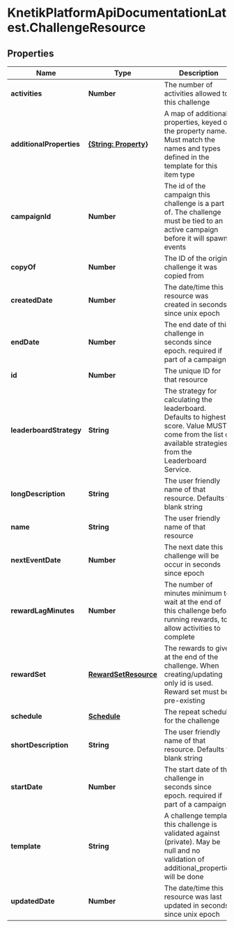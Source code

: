 # KnetikPlatformApiDocumentationLatest.ChallengeResource

## Properties
Name | Type | Description | Notes
------------ | ------------- | ------------- | -------------
**activities** | **Number** | The number of activities allowed to this challenge | [optional] 
**additionalProperties** | [**{String: Property}**](Property.md) | A map of additional properties, keyed on the property name.  Must match the names and types defined in the template for this item type | [optional] 
**campaignId** | **Number** | The id of the campaign this challenge is a part of. The challenge must be tied to an active campaign before it will spawn events | [optional] 
**copyOf** | **Number** | The ID of the original challenge it was copied from | [optional] 
**createdDate** | **Number** | The date/time this resource was created in seconds since unix epoch | [optional] 
**endDate** | **Number** | The end date of this challenge in seconds since epoch. required if part of a campaign | [optional] 
**id** | **Number** | The unique ID for that resource | [optional] 
**leaderboardStrategy** | **String** | The strategy for calculating the leaderboard. Defaults to highest score. Value MUST come from the list of available strategies from the Leaderboard Service. | [optional] 
**longDescription** | **String** | The user friendly name of that resource. Defaults to blank string | [optional] 
**name** | **String** | The user friendly name of that resource | 
**nextEventDate** | **Number** | The next date this challenge will be occur in seconds since epoch | [optional] 
**rewardLagMinutes** | **Number** | The number of minutes minimum to wait at the end of this challenge before running rewards, to allow activities to complete | [optional] 
**rewardSet** | [**RewardSetResource**](RewardSetResource.md) | The rewards to give at the end of the challenge. When creating/updating only id is used. Reward set must be pre-existing | [optional] 
**schedule** | [**Schedule**](Schedule.md) | The repeat schedule for the challenge | [optional] 
**shortDescription** | **String** | The user friendly name of that resource. Defaults to blank string | [optional] 
**startDate** | **Number** | The start date of this challenge in seconds since epoch. required if part of a campaign | [optional] 
**template** | **String** | A challenge template this challenge is validated against (private). May be null and no validation of additional_properties will be done | [optional] 
**updatedDate** | **Number** | The date/time this resource was last updated in seconds since unix epoch | [optional] 


